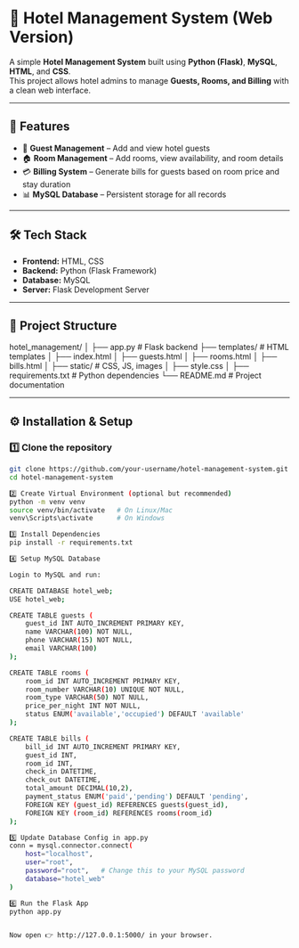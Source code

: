 
# 🏨 Hotel Management System (Web Version)

A simple **Hotel Management System** built using **Python (Flask)**, **MySQL**, **HTML**, and **CSS**.  
This project allows hotel admins to manage **Guests, Rooms, and Billing** with a clean web interface.  

---

## 🚀 Features
- 👤 **Guest Management** – Add and view hotel guests  
- 🏠 **Room Management** – Add rooms, view availability, and room details  
- 💳 **Billing System** – Generate bills for guests based on room price and stay duration  
- 📊 **MySQL Database** – Persistent storage for all records  

---

## 🛠️ Tech Stack
- **Frontend:** HTML, CSS  
- **Backend:** Python (Flask Framework)  
- **Database:** MySQL  
- **Server:** Flask Development Server  

---

## 📂 Project Structure
hotel_management/
│
├── app.py # Flask backend
├── templates/ # HTML templates
│ ├── index.html
│ ├── guests.html
│ ├── rooms.html
│ ├── bills.html
│
├── static/ # CSS, JS, images
│ ├── style.css
│
├── requirements.txt # Python dependencies
└── README.md # Project documentation


---

## ⚙️ Installation & Setup

### 1️⃣ Clone the repository
```bash
git clone https://github.com/your-username/hotel-management-system.git
cd hotel-management-system

2️⃣ Create Virtual Environment (optional but recommended)
python -m venv venv
source venv/bin/activate   # On Linux/Mac
venv\Scripts\activate      # On Windows

3️⃣ Install Dependencies
pip install -r requirements.txt

4️⃣ Setup MySQL Database

Login to MySQL and run:

CREATE DATABASE hotel_web;
USE hotel_web;

CREATE TABLE guests (
    guest_id INT AUTO_INCREMENT PRIMARY KEY,
    name VARCHAR(100) NOT NULL,
    phone VARCHAR(15) NOT NULL,
    email VARCHAR(100)
);

CREATE TABLE rooms (
    room_id INT AUTO_INCREMENT PRIMARY KEY,
    room_number VARCHAR(10) UNIQUE NOT NULL,
    room_type VARCHAR(50) NOT NULL,
    price_per_night INT NOT NULL,
    status ENUM('available','occupied') DEFAULT 'available'
);

CREATE TABLE bills (
    bill_id INT AUTO_INCREMENT PRIMARY KEY,
    guest_id INT,
    room_id INT,
    check_in DATETIME,
    check_out DATETIME,
    total_amount DECIMAL(10,2),
    payment_status ENUM('paid','pending') DEFAULT 'pending',
    FOREIGN KEY (guest_id) REFERENCES guests(guest_id),
    FOREIGN KEY (room_id) REFERENCES rooms(room_id)
);

5️⃣ Update Database Config in app.py
conn = mysql.connector.connect(
    host="localhost",
    user="root",
    password="root",   # Change this to your MySQL password
    database="hotel_web"
)

6️⃣ Run the Flask App
python app.py


Now open 👉 http://127.0.0.1:5000/ in your browser.
